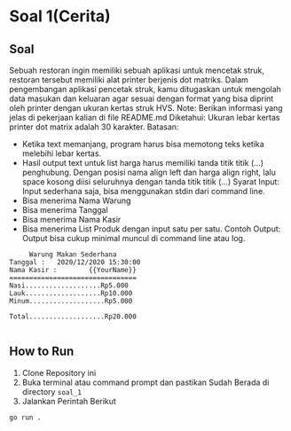 # Soal 1(Cerita)

## Soal

Sebuah restoran ingin memiliki sebuah aplikasi untuk mencetak struk, restoran tersebut memiliki alat printer berjenis dot matriks. Dalam pengembangan aplikasi pencetak struk, kamu ditugaskan untuk mengolah data masukan dan keluaran agar sesuai dengan format yang bisa diprint oleh printer dengan ukuran kertas struk HVS.
Note: Berikan informasi yang jelas di pekerjaan kalian di file README.md
Diketahui:
Ukuran lebar kertas printer dot matrix adalah 30 karakter.
Batasan:
- Ketika text memanjang, program harus bisa memotong teks ketika melebihi lebar kertas.
- Hasil output text untuk list harga harus memiliki tanda titik titik (…) penghubung. Dengan posisi nama align left dan harga align right, lalu space kosong diisi seluruhnya dengan tanda titik titik (...)
Syarat Input:
Input sederhana saja, bisa menggunakan stdin dari command line.
- Bisa menerima Nama Warung
- Bisa menerima Tanggal
- Bisa menerima Nama Kasir
- Bisa menerima List Produk dengan input satu per satu.
Contoh Output:
Output bisa cukup minimal muncul di command line atau log.

```
     Warung Makan Sederhana
Tanggal :	2020/12/2020 15:30:00
Nama Kasir : 	    {{YourName}}
================================
Nasi...................Rp5.000
Lauk...................Rp10.000
Minum...................Rp5.000

Total...................Rp20.000


```

## How to Run 

1. Clone Repository ini 
2. Buka terminal atau command prompt dan pastikan Sudah Berada di directory `soal_1`
3. Jalankan Perintah Berikut

```
go run .
```



